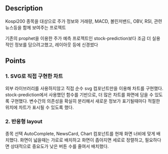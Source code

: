 ## Description

Kospi200 종목을 대상으로 주가 정보와 거래량, MACD, 볼린저밴드, OBV, RSI, 관련 뉴스등을 함께 보여주는 프로젝트

기존의 prophet을 이용한 주가 예측 프로젝트인 stock-prediction보다 조금 더 실용적인 정보를 담으려고했고, 레이아웃 등에 신경썼다

## Points

### 1. SVG로 직접 구현한 차트

외부 라이브러리를 사용하지않고 직접 순수 svg 컴포넌트만을 이용해 차트를 구현했다.
stock-prediction에서 사용했던 함수를 기반으로, 더 많은 차트를 화면에 담을 수 있도록 구현했다.
변수간의 의존성을 확실히 분리해서 새로운 정보가 표기될때마다 적절한 위치에 차트가 표시될 수 있도록 했다.

### 2. 반응형 layout

종목 선택 AutoComplete, NewsCard, Chart 컴포넌트를 현재 화면 너비에 맞게 배치했다. 화면이 넓을때는 가로로 배치하고 화면이 좁아지면 세로로 정렬하고, 필요하다면 상대적으로 중요도가 낮은 버튼 수를 줄여서 배치했다.
